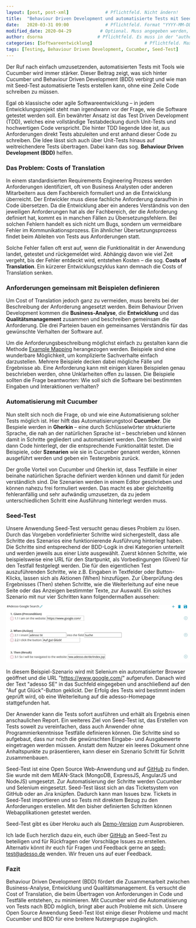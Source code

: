 ```yaml
---
layout: [post, post-xml]              # Pflichtfeld. Nicht ändern!
title:  "Behaviour Driven Development und automatisierte Tests mit Seed-Test"         # Pflichtfeld. Bitte einen Titel für den Blog Post angeben.
date:   2020-03-31 09:00              # Pflichtfeld. Format "YYYY-MM-DD HH:MM". Muss für Veröffentlichung in der Vergangenheit liegen. (Für Preview egal)
modified_date: 2020-04-29           # Optional. Muss angegeben werden, wenn eine bestehende Datei geändert wird.
author: dsorna                     # Pflichtfeld. Es muss in der "authors.yml" einen Eintrag mit diesem Namen geben.
categories: [Softwareentwicklung]                    # Pflichtfeld. Maximal eine der angegebenen Kategorien verwenden.
tags: [Testing, Behaviour Driven Development, Cucumber, Seed-Test]         # Bitte auf Großschreibung achten.
---
```


Der Ruf nach einfach umzusetzenden, automatisierten Tests mit Tools wie Cucumber wird immer stärker.
Dieser Beitrag zeigt, was sich hinter Cucumber und Behaviour Driven Development (BDD) verbirgt und wie man mit Seed-Test automatisierte Tests erstellen kann, ohne eine Zeile Code schreiben zu müssen.

Egal ob klassische oder agile Softwareentwicklung – in jedem Entwicklungsprojekt steht man irgendwann vor der Frage, wie die Software getestet werden soll.
Ein bewährter Ansatz ist das Test Driven Development (TDD), welches eine vollständige Testabdeckung durch Unit-Tests und hochwertigen Code verspricht. 
Die hinter TDD liegende Idee ist, aus Anforderungen direkt Tests abzuleiten und erst anhand dieser Code zu schreiben. 
Die Idee lässt sich auch über Unit-Tests hinaus auf weitreichendere Tests übertragen.
Dabei kann das sog. **Behaviour Driven Development (BDD)** helfen.

### Das Problem: Costs of Translation

In einem standardisierten Requirements Engineering Prozess werden Anforderungen identifiziert, oft von Business Analysten oder anderen Mitarbeitern aus dem Fachbereich formuliert und an die Entwicklung überreicht. 
Der Entwickler muss diese fachliche Anforderung daraufhin in Code übersetzen. 
Da die Entwicklung aber ein anderes Verständnis von den jeweiligen Anforderungen hat als der Fachbereich, der die Anforderung definiert hat, kommt es in manchen Fällen zu Übersetzungsfehlern. 
Bei solchen Fehlern handelt es sich nicht um Bugs, sondern um vermeidbare Fehler im Kommunikationsprozess. 
Ein ähnlicher Übersetzungsprozess findet beim Ableiten von Tests aus Anforderungen statt.

Solche Fehler fallen oft erst auf, wenn die Funktionalität in der Anwendung landet, getestet und rückgemeldet wird. 
Abhängig davon wie viel Zeit vergeht, bis der Fehler entdeckt wird, entstehen Kosten – die sog. **Costs of Translation**. 
Ein kürzerer Entwicklungszyklus kann demnach die Costs of Translation senken.

### Anforderungen gemeinsam mit Beispielen definieren

Um Cost of Translation jedoch ganz zu vermeiden, muss bereits bei der Beschreibung der Anforderung angesetzt werden. 
Beim Behaviour Driven Development kommen die **Business-Analyse**, die **Entwicklung** und das **Qualitätsmanagement** zusammen und beschreiben gemeinsam die Anforderung. 
Die drei Parteien bauen ein gemeinsames Verständnis für das gewünschte Verhalten der Software auf. 

Um die Anforderungsbeschreibung möglichst einfach zu gestalten kann die Methode [Example Mapping](https://cucumber.io/blog/bdd/example-mapping-introduction/) herangezogen werden. 
Beispiele sind eine wunderbare Möglichkeit, um komplizierte Sachverhalte einfach darzustellen. 
Mehrere Beispiele decken dabei mögliche Fälle und Ergebnisse ab. 
Eine Anforderung kann mit einigen klaren Beispielen genau beschrieben werden, ohne Unklarheiten offen zu lassen. 
Die Beispiele sollten die Frage beantworten: Wie soll sich die Software bei bestimmten Eingaben und Interaktionen verhalten? 

### Automatisierung mit Cucumber

Nun stellt sich noch die Frage, ob und wie eine Automatisierung solcher Tests möglich ist. Hier hilft das Automatisierungstool **Cucumber**. 
Die Bespiele werden in **Gherkin** – eine durch Schlüsselwörter strukturierte Sprache, die nah an der natürlichen Sprache ist –  beschrieben und können damit in Schritte gegliedert und automatisiert werden. 
Den Schritten wird dann Code hinterlegt, der die entsprechende Funktionalität testet. 
Die Beispiele, oder **Szenarien** wie sie in Cucumber genannt werden, können ausgeführt werden und geben ein Testergebnis zurück. 

Der große Vorteil von Cucumber und Gherkin ist, dass Testfälle in einer beinahe natürlichen Sprache definiert werden können und damit für jeden verständlich sind. 
Die Szenarien werden in einem Editor geschrieben und können nahezu frei formuliert werden. 
Das macht es aber gleichzeitig fehleranfällig und sehr aufwändig umzusetzen, da zu jedem unterschiedlichen Schritt eine Ausführung hinterlegt werden muss.

### Seed-Test

Unsere Anwendung Seed-Test versucht genau dieses Problem zu lösen. 
Durch das Vorgeben vordefinierter Schritte wird sichergestellt, dass alle Schritte des Szenarios eine funktionierende Ausführung hinterlegt haben. 
Die Schritte sind entsprechend der BDD-Logik in drei Kategorien unterteilt und werden jeweils aus einer Liste ausgewählt. 
Zuerst können Schritte, wie beispielsweise eine URL für den Startpunkt, als Vorbedingungen (Given) für den Testfall festgelegt werden. 
Die für den eigentlichen Test auszuführenden Schritte, wie z.B. Eingaben in Textfelder oder Button-Klicks, lassen sich als Aktionen (When) hinzufügen. 
Zur Überprüfung des Ergebnisses (Then) stehen Schritte, wie die Weiterleitung auf eine neue Seite oder das Anzeigen bestimmter Texte, zur Auswahl. 
Ein solches Szenario mit nur vier Schritten kann folgendermaßen aussehen:

![Beispiel für ein Szenario in Seed-Test](/assets/images/posts/bevaviour-driven-development-und-automatisierte-tests-mit-seed-test/scenario-screenshot.jpg)

In diesem Beispiel-Szenario wird mit Selenium ein automatisierter Browser geöffnet und die URL "https://www.google.com/" aufgerufen. 
Danach wird der Text "adesso SE" in das Suchfeld eingegeben und anschließend auf den "Auf gut Glück"-Button geklickt. 
Der Erfolg des Tests wird bestimmt indem geprüft wird, ob eine Weiterleitung auf die adesso-Homepage stattgefunden hat.

Der Anwender kann die Tests sofort ausführen und erhält als Ergebnis einen anschaulichen Report.
Ein weiteres Ziel von Seed-Test ist, das Erstellen von Tests soweit zu vereinfachen, dass auch Anwender ohne Programmierkenntnisse Testfälle definieren können. 
Die Schritte sind so aufgebaut, dass nur noch die gewünschten Eingabe- und Ausgabewerte eingetragen werden müssen. 
Anstatt dem Nutzer ein leeres Dokument ohne Anhaltspunkte zu präsentieren, kann dieser ein Szenario Schritt für Schritt zusammenbauen.

Seed-Test ist eine Open Source Web-Anwendung und auf [GitHub](https://github.com/adessoAG/Seed-Test) zu finden. 
Sie wurde mit dem MEAN-Stack (MongoDB, ExpressJS, AngularJS und NodeJS) umgesetzt. 
Zur Automatisierung der Schritte werden Cucumber und Selenium eingesetzt. 
Seed-Test lässt sich an das Ticketsystem von GitHub oder an Jira knüpfen.
Dadurch kann man Issues bzw. Tickets in Seed-Test importieren und so Tests mit direktem Bezug zu den Anforderungen erstellen.
Mit den bisher definierten Schritten können Webapplikationen getestet werden. 

Seed-Test gibt es über Heroku auch als [Demo-Version](https://seed-test-frontend.herokuapp.com/) zum Ausprobieren. 

Ich lade Euch herzlich dazu ein, euch über [GitHub](https://github.com/adessoAG/Seed-Test) an Seed-Test zu beteiligen und für Rückfragen oder Vorschläge Issues zu erstellen. 
Alternativ könnt ihr euch für Fragen und Feedback gerne an <seed-test@adesso.de> wenden. 
Wir freuen uns auf euer Feedback.

### Fazit

Behaviour Driven Development (BDD) fördert die Zusammenarbeit zwischen Business-Analyse, Entwicklung und Qualitätsmanagement. 
Es versucht die Cost of Translation, die beim Übertragen von Anforderungen in Code und Testfälle entstehen, zu minimieren. 
Mit Cucumber wird die Automatisierung von Tests nach BDD möglich, bringt aber auch Probleme mit sich. 
Unsere Open Source Anwendung Seed-Test löst einige dieser Probleme und macht Cucumber und BDD für eine breitere Nutzergruppe zugänglich.
